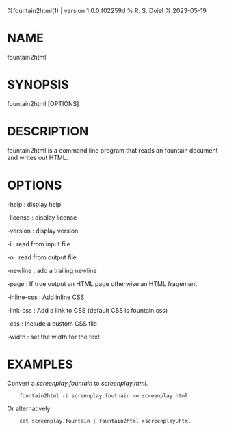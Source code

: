 %fountain2html(1) | version 1.0.0 f02259d
% R. S. Doiel
% 2023-05-19

# NAME

fountain2html

# SYNOPSIS

fountain2html [OPTIONS] 

# DESCRIPTION

fountain2html is a command line program that reads an fountain document and writes out HTML.

# OPTIONS

-help
: display help

-license
: display license

-version
: display version

-i
: read from input file

-o
: read from output file

-newline
: add a trailing newline

-page
: If true output an HTML page otherwise an HTML fragement

-inline-css
: Add inline CSS

-link-css
: Add a link to CSS (default CSS is fountain.css)

-css
: Include a custom CSS file

-width
: set the width for the text


# EXAMPLES

Convert a *screenplay.fountain* to *screenplay.html*.

~~~
    fountain2html -i screenplay.foutnain -o screenplay.html
~~~

Or alternatively

~~~
    cat screenplay.fountain | fountain2html >screenplay.html
~~~


